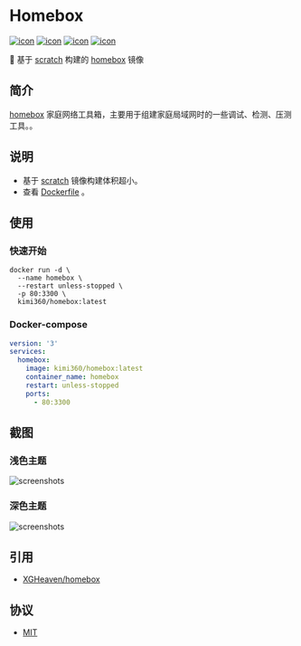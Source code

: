 # Homebox
[![icon][icon.license]][link.license]
[![icon][icon.homebox]][link.homebox.version]
[![icon][icon.docker.size]][link.docker.tags]
[![icon][icon.docker.pull]][link.docker.page]

🍌 基于 [scratch] 构建的 [homebox] 镜像
##  简介
[homebox] 家庭网络工具箱，主要用于组建家庭局域网时的一些调试、检测、压测工具。。

##  说明
- 基于 [scratch] 镜像构建体积超小。
- 查看 [Dockerfile][dockerfile] 。

##  使用
###  快速开始

```shell
docker run -d \
  --name homebox \
  --restart unless-stopped \
  -p 80:3300 \
  kimi360/homebox:latest
```

###  Docker-compose

```yaml
version: '3'
services:
  homebox:
    image: kimi360/homebox:latest
    container_name: homebox
    restart: unless-stopped
    ports:
      - 80:3300
```
##  截图
###  浅色主题
![screenshots][screenshots.light]
###  深色主题
![screenshots][screenshots.dark]

## 引用
- [XGHeaven/homebox][homebox]

##  协议
- [MIT][link.license]

[icon.license]:            https://img.shields.io/github/license/kimi360/Dockerfiles
[icon.homebox]:            https://img.shields.io/github/v/release/XGHeaven/homebox?label=homebox
[icon.docker.size]:        https://img.shields.io/docker/image-size/kimi360/homebox/latest?color=yellow
[icon.docker.pull]:        https://img.shields.io/docker/pulls/kimi360/homebox?color=orange

[link.license]:            https://github.com/kimi360/Dockerfiles/blob/main/LICENSE
[link.homebox.version]:    https://github.com/XGHeaven/homebox/releases
[link.docker.page]:        https://hub.docker.com/r/kimi360/homebox
[link.docker.tags]:        https://hub.docker.com/r/kimi360/homebox/tags

[screenshots.light]:       https://github.com/XGHeaven/homebox/raw/master/doc/light-theme.png
[screenshots.dark]:        https://github.com/XGHeaven/homebox/raw/master/doc/dark-theme.png

[homebox]:                 https://github.com/XGHeaven/homebox
[scratch]:                 https://hub.docker.com/_/scratch
[dockerfile]:              https://github.com/kimi360/Dockerfiles/blob/main/homebox/Dockerfile
